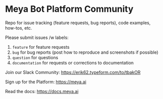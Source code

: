 # Meya Bot Platform Community
Repo for issue tracking (feature requests, bug reports), code examples, how-tos, etc.

Please submit issues /w labels:

1. `feature` for feature requests
2. `bug` for bug reports (post how to reproduce and screenshots if possible)
3. `question` for questions
4. `documentation` for requests or corrections to documentation

Join our Slack Community: https://erik62.typeform.com/to/tbakOR

Sign up for the Platform: https://meya.ai

Read the docs: https://docs.meya.ai
